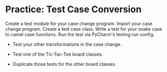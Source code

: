# Practice: Test Case Conversion
Create a test module for your case change program.
Import your case change program.
Create a test case class.
Write a test for your snake case to camel case functions.
Run the test via PyCharm's testing run config.

* Test your other transformations in the case change.

* Test one of the Tic-Tac-Toe board classes.
* Duplicate those tests for the other board classes.
